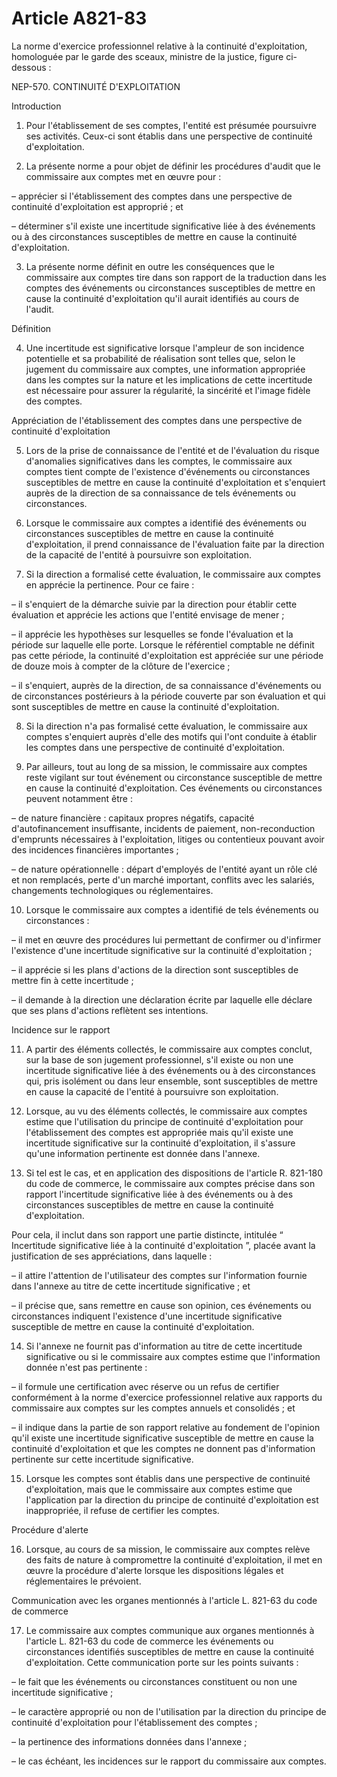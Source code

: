 # Article A821-83

La norme d'exercice professionnel relative à la continuité d'exploitation, homologuée par le garde des sceaux, ministre de la justice, figure ci-dessous :

NEP-570. CONTINUITÉ D'EXPLOITATION

Introduction

1. Pour l'établissement de ses comptes, l'entité est présumée poursuivre ses activités. Ceux-ci sont établis dans une perspective de continuité d'exploitation.

1. La présente norme a pour objet de définir les procédures d'audit que le commissaire aux comptes met en œuvre pour :

– apprécier si l'établissement des comptes dans une perspective de continuité d'exploitation est approprié ; et

– déterminer s'il existe une incertitude significative liée à des événements ou à des circonstances susceptibles de mettre en cause la continuité d'exploitation.

3. La présente norme définit en outre les conséquences que le commissaire aux comptes tire dans son rapport de la traduction dans les comptes des événements ou circonstances susceptibles de mettre en cause la continuité d'exploitation qu'il aurait identifiés au cours de l'audit.

Définition

4. Une incertitude est significative lorsque l'ampleur de son incidence potentielle et sa probabilité de réalisation sont telles que, selon le jugement du commissaire aux comptes, une information appropriée dans les comptes sur la nature et les implications de cette incertitude est nécessaire pour assurer la régularité, la sincérité et l'image fidèle des comptes.

Appréciation de l'établissement des comptes dans une perspective de continuité d'exploitation

5. Lors de la prise de connaissance de l'entité et de l'évaluation du risque d'anomalies significatives dans les comptes, le commissaire aux comptes tient compte de l'existence d'événements ou circonstances susceptibles de mettre en cause la continuité d'exploitation et s'enquiert auprès de la direction de sa connaissance de tels événements ou circonstances.

1. Lorsque le commissaire aux comptes a identifié des événements ou circonstances susceptibles de mettre en cause la continuité d'exploitation, il prend connaissance de l'évaluation faite par la direction de la capacité de l'entité à poursuivre son exploitation.

1. Si la direction a formalisé cette évaluation, le commissaire aux comptes en apprécie la pertinence. Pour ce faire :

– il s'enquiert de la démarche suivie par la direction pour établir cette évaluation et apprécie les actions que l'entité envisage de mener ;

– il apprécie les hypothèses sur lesquelles se fonde l'évaluation et la période sur laquelle elle porte. Lorsque le référentiel comptable ne définit pas cette période, la continuité d'exploitation est appréciée sur une période de douze mois à compter de la clôture de l'exercice ;

– il s'enquiert, auprès de la direction, de sa connaissance d'événements ou de circonstances postérieurs à la période couverte par son évaluation et qui sont susceptibles de mettre en cause la continuité d'exploitation.

8. Si la direction n'a pas formalisé cette évaluation, le commissaire aux comptes s'enquiert auprès d'elle des motifs qui l'ont conduite à établir les comptes dans une perspective de continuité d'exploitation.

1. Par ailleurs, tout au long de sa mission, le commissaire aux comptes reste vigilant sur tout événement ou circonstance susceptible de mettre en cause la continuité d'exploitation. Ces événements ou circonstances peuvent notamment être :

– de nature financière : capitaux propres négatifs, capacité d'autofinancement insuffisante, incidents de paiement, non-reconduction d'emprunts nécessaires à l'exploitation, litiges ou contentieux pouvant avoir des incidences financières importantes ;

– de nature opérationnelle : départ d'employés de l'entité ayant un rôle clé et non remplacés, perte d'un marché important, conflits avec les salariés, changements technologiques ou réglementaires.

10. Lorsque le commissaire aux comptes a identifié de tels événements ou circonstances :

– il met en œuvre des procédures lui permettant de confirmer ou d'infirmer l'existence d'une incertitude significative sur la continuité d'exploitation ;

– il apprécie si les plans d'actions de la direction sont susceptibles de mettre fin à cette incertitude ;

– il demande à la direction une déclaration écrite par laquelle elle déclare que ses plans d'actions reflètent ses intentions.

Incidence sur le rapport

11. A partir des éléments collectés, le commissaire aux comptes conclut, sur la base de son jugement professionnel, s'il existe ou non une incertitude significative liée à des événements ou à des circonstances qui, pris isolément ou dans leur ensemble, sont susceptibles de mettre en cause la capacité de l'entité à poursuivre son exploitation.

01. Lorsque, au vu des éléments collectés, le commissaire aux comptes estime que l'utilisation du principe de continuité d'exploitation pour l'établissement des comptes est appropriée mais qu'il existe une incertitude significative sur la continuité d'exploitation, il s'assure qu'une information pertinente est donnée dans l'annexe.

01. Si tel est le cas, et en application des dispositions de l'article R. 821-180 du code de commerce, le commissaire aux comptes précise dans son rapport l'incertitude significative liée à des événements ou à des circonstances susceptibles de mettre en cause la continuité d'exploitation.

Pour cela, il inclut dans son rapport une partie distincte, intitulée “ Incertitude significative liée à la continuité d'exploitation ”, placée avant la justification de ses appréciations, dans laquelle :

– il attire l'attention de l'utilisateur des comptes sur l'information fournie dans l'annexe au titre de cette incertitude significative ; et

– il précise que, sans remettre en cause son opinion, ces événements ou circonstances indiquent l'existence d'une incertitude significative susceptible de mettre en cause la continuité d'exploitation.

14. Si l'annexe ne fournit pas d'information au titre de cette incertitude significative ou si le commissaire aux comptes estime que l'information donnée n'est pas pertinente :

– il formule une certification avec réserve ou un refus de certifier conformément à la norme d'exercice professionnel relative aux rapports du commissaire aux comptes sur les comptes annuels et consolidés ; et

– il indique dans la partie de son rapport relative au fondement de l'opinion qu'il existe une incertitude significative susceptible de mettre en cause la continuité d'exploitation et que les comptes ne donnent pas d'information pertinente sur cette incertitude significative.

15. Lorsque les comptes sont établis dans une perspective de continuité d'exploitation, mais que le commissaire aux comptes estime que l'application par la direction du principe de continuité d'exploitation est inappropriée, il refuse de certifier les comptes.

Procédure d'alerte

16. Lorsque, au cours de sa mission, le commissaire aux comptes relève des faits de nature à compromettre la continuité d'exploitation, il met en œuvre la procédure d'alerte lorsque les dispositions légales et réglementaires le prévoient.

Communication avec les organes mentionnés à l'article L. 821-63 du code de commerce

17. Le commissaire aux comptes communique aux organes mentionnés à l'article L. 821-63 du code de commerce les événements ou circonstances identifiés susceptibles de mettre en cause la continuité d'exploitation. Cette communication porte sur les points suivants :

– le fait que les événements ou circonstances constituent ou non une incertitude significative ;

– le caractère approprié ou non de l'utilisation par la direction du principe de continuité d'exploitation pour l'établissement des comptes ;

– la pertinence des informations données dans l'annexe ;

– le cas échéant, les incidences sur le rapport du commissaire aux comptes.

